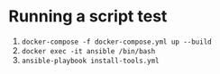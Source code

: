 # Running a script test

1. `docker-compose -f docker-compose.yml up --build`
2. `docker exec -it ansible /bin/bash`
3. `ansible-playbook install-tools.yml`
